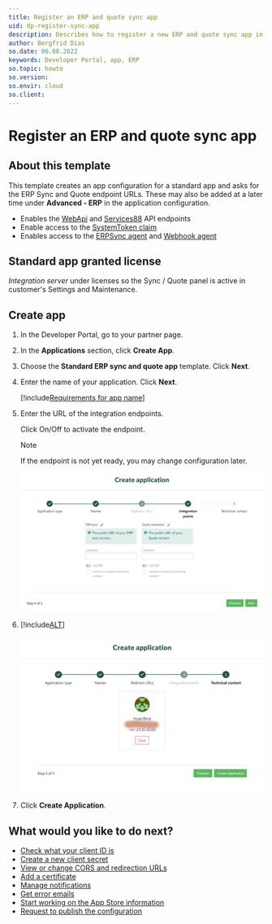 ```yaml
---
title: Register an ERP and quote sync app
uid: dp-register-sync-app
description: Describes how to register a new ERP and quote sync app in the SuperOffice Developer Portal.
author: Bergfrid Dias
so.date: 06.08.2022
keywords: Developer Portal, app, ERP
so.topic: howto
so.version:
so.envir: cloud
so.client:
---
```


# Register an ERP and quote sync app

## About this template

This template creates an app configuration for a standard app and asks for the ERP Sync and Quote endpoint URLs. These may also be added at a later time under **Advanced - ERP** in the application configuration.

* Enables the [WebApi][1] and [Services88][6] API endpoints
* Enable access to the [SystemToken claim][12]
* Enables access to the [ERPSync agent][5] and [Webhook agent][4]

## Standard app granted license

*Integration server* under licenses so the Sync / Quote panel is active in customer's Settings and Maintenance.

## Create app

1. In the Developer Portal, go to your partner page.

2. In the **Applications** section, click **Create App**.

3. Choose the **Standard ERP sync and quote app** template. Click **Next**.

4. Enter the name of your application. Click **Next**.

    [!include[Requirements for app name](includes/note-app-name.md)]

5. Enter the URL of the integration endpoints.

    Click On/Off to activate the endpoint.

    > [!NOTE]
    > If the endpoint is not yet ready, you may change configuration later.

    ![Mirroring service URL -screenshot][img1]

6. [!include[ALT](includes/set-technical-contact.md)]

    ![Developer Portal set technical contact when creating app -screenshot][img5]

7. Click **Create Application**.

## What would you like to do next?

* [Check what your client ID is][7]
* [Create a new client secret][8]
* [View or change CORS and redirection URLs][9]
* [Add a certificate][10]
* [Manage notifications][2]
* [Get error emails][3]
* [Start working on the App Store information][11]
* [Request to publish the configuration][18]

<!-- Referenced links -->
[1]: ../../api/reference/restful/index.md
[2]: ../../best-practices/tenant-status/get-notifications.md
[3]: ../../best-practices/error-emails.md
[4]: ../../api/reference/restful/agent/Webhook_Agent/index.md
[5]: ../../api/reference/restful/agent/ErpSync_Agent/index.md
[6]: ../../api/reference/soap/Services88/index.md
[7]: ../config/find-clientid.md
[8]: ../config/get-client-secret.md
[9]: ../config/cors-and-redirection-urls.md
[10]: ../config/new-certificate.md
[11]: ../../standard-app/app-store/update-app-page.md
[12]: ../../api/authentication/online/index.md#claims-and-scope
[18]: ../request-to-publish.md

<!-- Referenced images -->
[img1]: media/erp-integration-points.png
[img5]: media/select-technical-contact.png
